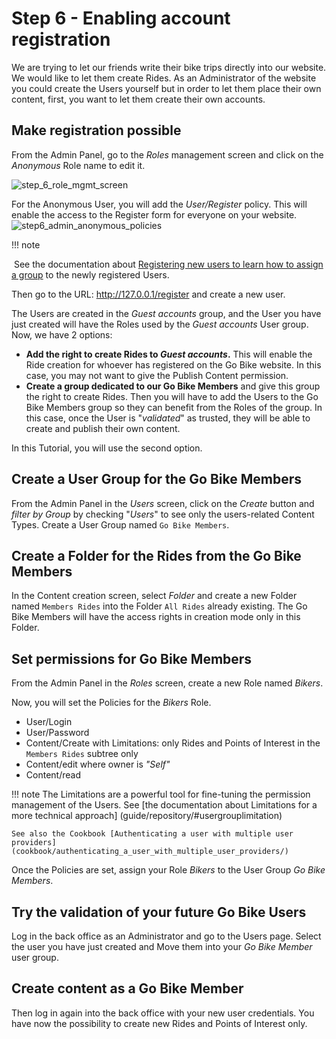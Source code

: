 # Step 6 - Enabling account registration

We are trying to let our friends write their bike trips directly into our website. We would like to let them create Rides. As an Administrator of the website you could create the Users yourself but in order to let them place their own content, first, you want to let them create their own accounts.

## Make registration possible

From the Admin Panel, go to the _Roles_ management screen and click on the _Anonymous_ Role name to edit it.

![step_6_role_mgmt_screen](/img/step_6_role_mgmt_screen.png)

For the Anonymous User, you will add the _User/Register_ policy. This will enable the access to the Register form for everyone on your website.
![step6_admin_anonymous_policies](/img/step6_admin_anonymous_policies.png)



!!! note

​    See the documentation about [Registering new users to learn how to assign a group](https://doc.ezplatform.com/en/1.7/guide/user_generated_content/#registering-new-users) to the newly registered Users.



Then go to the URL: http://127.0.0.1/register and create a new user.

The Users are created in the _Guest accounts_ group, and the User you have just created will have the Roles used by the _Guest accounts_ User group.
Now, we have 2 options:

* **Add the right to create Rides to _Guest accounts_.** This will enable the Ride creation for whoever has registered on the Go Bike website. In this case, you may not want to give the Publish Content permission.
* **Create a group dedicated to our Go Bike Members** and give this group the right to create Rides. Then you will have to add the Users to the Go Bike Members group so they can benefit from the Roles of the group. In this case, once the User is "_validated_" as trusted, they will be able to create and publish their own content.

In this Tutorial, you will use the second option.

## Create a User Group for the Go Bike Members

From the Admin Panel in the _Users_ screen, click on the *Create* button and _filter by Group_ by checking "_Users_" to see only the users-related Content Types. Create a User Group named `Go Bike Members`.

## Create a Folder for the Rides from the Go Bike Members

In the Content creation screen, select _Folder_ and create a new Folder named `Members Rides` into the Folder `All Rides` already existing. The Go Bike Members will have the access rights in creation mode only in this Folder.

## Set permissions for Go Bike Members

From the Admin Panel in the _Roles_ screen, create a new Role named *Bikers*.

Now, you will set the Policies for the _Bikers_ Role.

- User/Login
- User/Password
- Content/Create with Limitations: only Rides and Points of Interest in the `Members Rides` subtree only
- Content/edit where owner is _"Self"_
- Content/read


!!! note
    The Limitations are a powerful tool for fine-tuning the permission management of the Users.
    See [the documentation about Limitations for a more technical approach] (guide/repository/#usergrouplimitation)
    
    See also the Cookbook [Authenticating a user with multiple user providers](cookbook/authenticating_a_user_with_multiple_user_providers/)

Once the Policies are set, assign your Role *Bikers* to the User Group *Go Bike Members*.

## Try the validation of your future Go Bike Users

Log in the back office as an Administrator and go to the Users page. Select the user you have just created and Move them into your *Go Bike Member* user group.

## Create content as a Go Bike Member

Then log in again into the back office with your new user credentials.
You have now the possibility to create new Rides and Points of Interest only.
